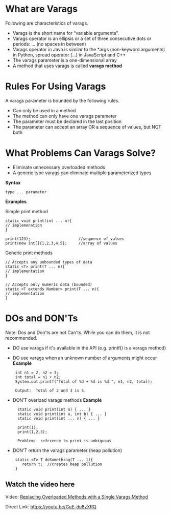 
# What are Varags
Following are characteristics of varags.
 - Varags is the short name for “variable arguments”.
 - Varags operator is an ellipsis or a set of three consecutive dots or periods:  … (no
   spaces in between) 
 - Varags operator in Java is similar to the *args
   (non-keyword arguments) in Python, spread operator (...) in
   JavaScript and C++ 
 - The varags parameter is a one-dimensional array
 - A method that uses varags is called **varags method**
 
# Rules For Using Varags
A varags parameter is bounded by the following rules.
-   Can only be used in a method
-   The method can only have one varags parameter
-   The parameter must be declared in the last position
-   The parameter can accept an array OR a sequence of values, but NOT both

# What Problems Can Varags Solve?
-   Eliminate unnecessary overloaded methods    
-   A generic type varags can eliminate multiple parameterized types

**Syntax**

    type ... parameter
**Examples**

Simple print method

    static void print(int ... n){
    // implemenation
    }
    
    print(123);						//sequence of values
    print(new int[]{1,2,3,4,5};		//array of values
    
Generic print methods

    // Accepts any unbounded types of data
    static <T> print(T ... n){
    // implementation
    }
    
    // Accepts only numeric data (bounded)
    static <T extends Number> print(T ... n){
    // implementation
    }

# DOs and DON'Ts
Note:  Dos and Don'ts are not Can'ts.  While you can do them, it is not recommended.
 - DO use varags if it's available in the API (e.g. printf() is a varags
   method) 
 - DO use varags when an unknown number of arguments might occur
**Example**

	    int n1 = 2, n2 = 3;
        int total = n1 + n2;
        System.out.printf("Total of %d + %d is %d.", n1, n2, total);
        
        Output:  Total of 2 and 3 is 5.

- DON’T overload varags methods
**Example**

	    static void print(int a) { ... }
	    static void print(int a, int b) { ... }
	    static void print(int ... n) { ... }
	    
		print(1);
		print(1,2,3);
		
	    Problem:  reference to print is ambiguous
- DON'T return the varags parameter (heap pollution)

	   static <T> T doSomething(T ... t){
          return t;  //creates heap pollution
       }
       
## Watch the video here
Video:  [Replacing Overloaded Methods with a Single Varags Method](https://youtu.be/GuE-du8zXRQ)

Direct Link:  https://youtu.be/GuE-du8zXRQ
